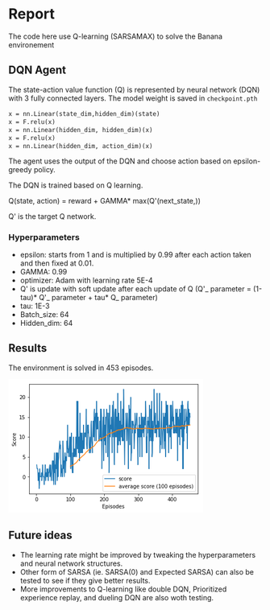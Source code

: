 # Report
The code here use Q-learning (SARSAMAX) to solve the Banana environement
## DQN Agent
The state-action value function (Q) is represented by neural network (DQN) with 3 fully connected layers. The model weight is saved in `checkpoint.pth`

```
x = nn.Linear(state_dim,hidden_dim)(state)
x = F.relu(x)
x = nn.Linear(hidden_dim, hidden_dim)(x)
x = F.relu(x)
x = nn.Linear(hidden_dim, action_dim)(x)
```

The agent uses the output of the DQN and choose action based on epsilon-greedy policy.

The DQN is trained based on Q learning. 

Q(state, action) = reward + GAMMA* max(Q'(next_state,)) 

Q' is the target Q network.

### Hyperparameters
- epsilon: starts from 1 and is multiplied by 0.99 after each action taken and then fixed at 0.01.
- GAMMA: 0.99
- optimizer: Adam with learning rate 5E-4
- Q' is update with soft update after each update of Q (Q'_ parameter = (1-tau)* Q'_ parameter + tau* Q_ parameter)
- tau: 1E-3
- Batch_size: 64
- Hidden_dim: 64
## Results
The environment is solved in 453 episodes.

![Training score](https://github.com/ccakarolotw/Udacity_Deep_RL_Navigation_Project/blob/main/train_score.png)

## Future ideas
- The learning rate might be improved by tweaking the hyperparameters and neural network structures. 
- Other form of SARSA (ie. SARSA(0) and Expected SARSA) can also be tested to see if they give better results.
- More improvements to Q-learning like double DQN, Prioritized experience replay, and dueling DQN are also woth testing. 


